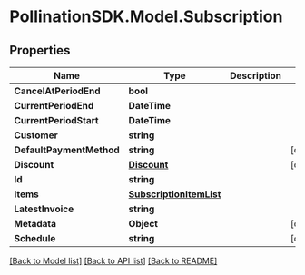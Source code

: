 
# PollinationSDK.Model.Subscription

## Properties

Name | Type | Description | Notes
------------ | ------------- | ------------- | -------------
**CancelAtPeriodEnd** | **bool** |  | 
**CurrentPeriodEnd** | **DateTime** |  | 
**CurrentPeriodStart** | **DateTime** |  | 
**Customer** | **string** |  | 
**DefaultPaymentMethod** | **string** |  | [optional] 
**Discount** | [**Discount**](Discount.md) |  | [optional] 
**Id** | **string** |  | 
**Items** | [**SubscriptionItemList**](SubscriptionItemList.md) |  | 
**LatestInvoice** | **string** |  | 
**Metadata** | **Object** |  | [optional] 
**Schedule** | **string** |  | [optional] 

[[Back to Model list]](../README.md#documentation-for-models)
[[Back to API list]](../README.md#documentation-for-api-endpoints)
[[Back to README]](../README.md)

